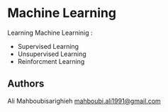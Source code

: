 # Machine Learning

Learning Machine Learninig :
* Supervised Learning
* Unsupervised Learning 
* Reinforcment Learning

## Authors

Ali Mahboubisarighieh
mahboubi.ali1991@gmail.com
